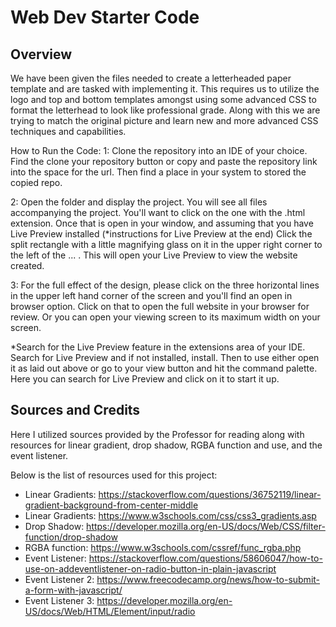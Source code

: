 # Web Dev Starter Code

## Overview

We have been given the files needed to create a letterheaded paper template and are tasked with implementing it. This requires us to utilize the logo and top and bottom templates amongst using some advanced CSS to format the letterhead to look like professional grade. Along with this we are trying to match the original picture and learn new and more advanced CSS techniques and capabilities.

How to Run the Code:
1: Clone the repository into an IDE of your choice. Find the clone your repository button or copy and paste the repository link into the space for the url. Then find a place in your system to stored the copied repo. 

2: Open the folder and display the project. You will see all files accompanying the project. You'll want to click on the one with the .html extension. Once that is open in your window, and assuming that you have Live Preview installed (*instructions for Live Preview at the end) Click the split rectangle with a little magnifying glass on it in the upper right corner to the left of the ... . This will open your Live Preview to view the website created.

3: For the full effect of the design, please click on the three horizontal lines in the upper left hand corner of the screen and you'll find an open in browser option. Click on that to open the full website in your browser for review. Or you can open your viewing screen to its maximum width on your screen.

*Search for the Live Preview feature in the extensions area of your IDE. Search for Live Preview and if not installed, install. Then to use either open it as laid out above or go to your view button and hit the command palette. Here you can search for Live Preview and click on it to start it up.

## Sources and Credits

Here I utilized sources provided by the Professor for reading along with resources for linear gradient, drop shadow, RGBA function and use, and the event listener. 

Below is the list of resources used for this project:

- Linear Gradients: https://stackoverflow.com/questions/36752119/linear-gradient-background-from-center-middle
- Linear Gradients: https://www.w3schools.com/css/css3_gradients.asp
- Drop Shadow: https://developer.mozilla.org/en-US/docs/Web/CSS/filter-function/drop-shadow
- RGBA function: https://www.w3schools.com/cssref/func_rgba.php
- Event Listener: https://stackoverflow.com/questions/58606047/how-to-use-on-addeventlistener-on-radio-button-in-plain-javascript
- Event Listener 2: https://www.freecodecamp.org/news/how-to-submit-a-form-with-javascript/
- Event Listener 3: https://developer.mozilla.org/en-US/docs/Web/HTML/Element/input/radio
